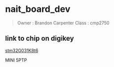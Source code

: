# nait_board_dev
> Owner : Brandon Carpenter
> Class : cmp2750

## link to chip on digikey 
[stm32G031K8t6](https://www.digikey.ca/en/products/detail/stmicroelectronics/STM32G031K8T6/10300267)


MINI 5PTP

